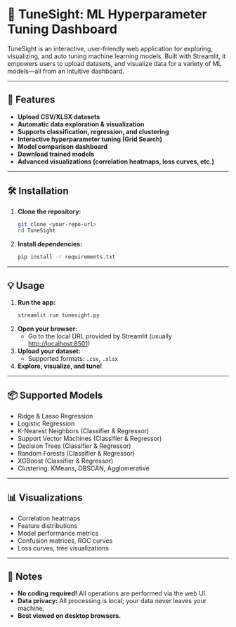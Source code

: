 # 🎵 TuneSight: ML Hyperparameter Tuning Dashboard

TuneSight is an interactive, user-friendly web application for exploring, visualizing, and auto tuning machine learning models. Built with Streamlit, it empowers users to upload datasets, and visualize data for a variety of ML models—all from an intuitive dashboard.

---

## 🚀 Features
- **Upload CSV/XLSX datasets**
- **Automatic data exploration & visualization**
- **Supports classification, regression, and clustering**
- **Interactive hyperparameter tuning (Grid Search)**
- **Model comparison dashboard**
- **Download trained models**
- **Advanced visualizations (correlation heatmaps, loss curves, etc.)**

---

## 🛠️ Installation

1. **Clone the repository:**
   ```bash
   git clone <your-repo-url>
   cd TuneSight
   ```
2. **Install dependencies:**
   ```bash
   pip install -r requirements.txt
   ```

---

## 💡 Usage

1. **Run the app:**
   ```bash
   streamlit run tunesight.py
   ```
2. **Open your browser:**
   - Go to the local URL provided by Streamlit (usually [http://localhost:8501](http://localhost:8501))
3. **Upload your dataset:**
   - Supported formats: `.csv`, `.xlsx`
4. **Explore, visualize, and tune!**

---

## 📦 Supported Models
- Ridge & Lasso Regression
- Logistic Regression
- K-Nearest Neighbors (Classifier & Regressor)
- Support Vector Machines (Classifier & Regressor)
- Decision Trees (Classifier & Regressor)
- Random Forests (Classifier & Regressor)
- XGBoost (Classifier & Regressor)
- Clustering: KMeans, DBSCAN, Agglomerative

---

## 📊 Visualizations
- Correlation heatmaps
- Feature distributions
- Model performance metrics
- Confusion matrices, ROC curves
- Loss curves, tree visualizations

---

## 📝 Notes
- **No coding required!** All operations are performed via the web UI.
- **Data privacy:** All processing is local; your data never leaves your machine.
- **Best viewed on desktop browsers.**

